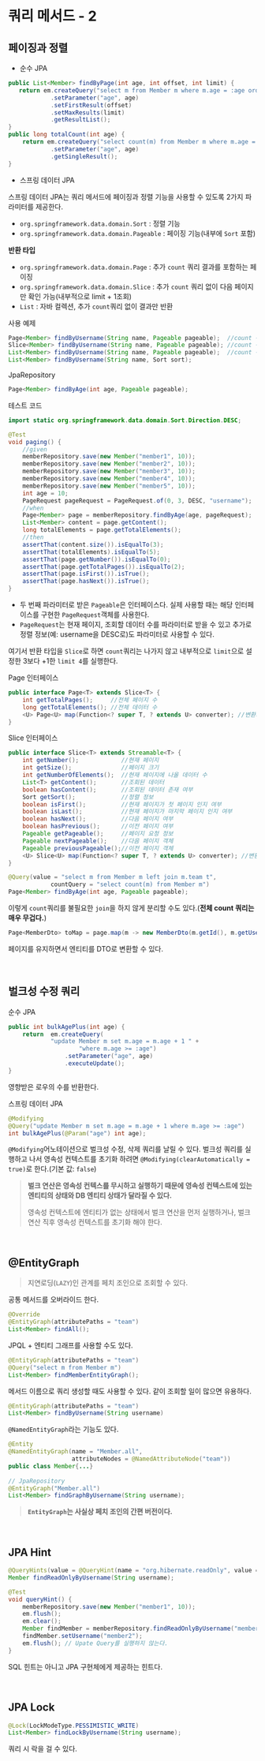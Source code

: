 # 쿼리 메서드 - 2

## 페이징과 정렬

- 순수 JPA
```java
public List<Member> findByPage(int age, int offset, int limit) {
   return em.createQuery("select m from Member m where m.age = :age order by m.username desc", Member.class)
            .setParameter("age", age)
            .setFirstResult(offset)
            .setMaxResults(limit)
            .getResultList();
}
public long totalCount(int age) {
    return em.createQuery("select count(m) from Member m where m.age = :age", Long.class)
            .setParameter("age", age)
            .getSingleResult();
}
```

- 스프링 데이터 JPA

스프링 데이터 JPA는 쿼리 메서드에 페이징과 정렬 기능을 사용할 수 있도록 2가지 파라미터를 제공한다.
- `org.springframework.data.domain.Sort` : 정렬 기능
- `org.springframework.data.domain.Pageable` : 페이징 기능(내부에 `Sort` 포함)

**반환 타입**
- `org.springframework.data.domain.Page` : 추가 `count` 쿼리 결과를 포함하는 페이징
- `org.springframework.data.domain.Slice` : 추가 `count` 쿼리 없이 다음 페이지만 확인 가능(내부적으로 limit + 1조회)
- `List` : 자바 컬렉션, 추가 `count`쿼리 없이 결과만 반환

사용 예제
```java
Page<Member> findByUsername(String name, Pageable pageable);  //count 쿼리 사용 
Slice<Member> findByUsername(String name, Pageable pageable); //count 쿼리 사용 안함 
List<Member> findByUsername(String name, Pageable pageable);  //count 쿼리 사용 안함 
List<Member> findByUsername(String name, Sort sort);
```
JpaRepository
```java
Page<Member> findByAge(int age, Pageable pageable);
```

테스트 코드
```java
import static org.springframework.data.domain.Sort.Direction.DESC;

@Test
void paging() {
    //given
    memberRepository.save(new Member("member1", 10));
    memberRepository.save(new Member("member2", 10));
    memberRepository.save(new Member("member3", 10));
    memberRepository.save(new Member("member4", 10));
    memberRepository.save(new Member("member5", 10));
    int age = 10;
    PageRequest pageRequest = PageRequest.of(0, 3, DESC, "username");
    //when
    Page<Member> page = memberRepository.findByAge(age, pageRequest);
    List<Member> content = page.getContent();
    long totalElements = page.getTotalElements();
    //then
    assertThat(content.size()).isEqualTo(3);
    assertThat(totalElements).isEqualTo(5);
    assertThat(page.getNumber()).isEqualTo(0);
    assertThat(page.getTotalPages()).isEqualTo(2);
    assertThat(page.isFirst()).isTrue();
    assertThat(page.hasNext()).isTrue();
}
```
- 두 번째 파라미터로 받은 `Pageable`은 인터페이스다. 실제 사용할 때는 해당 인터페이스를 구현한 `PageRequest`객체를 사용한다.
- `PageRequest`는 현재 페이지, 조회할 데이터 수를 파라미터로 받을 수 있고 추가로 정렬 정보(예: username을 DESC로)도 파라미터로 사용할 수 있다.

여기서 반환 타입을 `Slice`로 하면 `count`쿼리는 나가지 않고 내부적으로 `limit`으로 설정한 3보다 +1한 `limit 4`를 실행한다.

Page 인터페이스
```java
public interface Page<T> extends Slice<T> { 
    int getTotalPages();     //전체 페이지 수 
    long getTotalElements(); //전체 데이터 수
    <U> Page<U> map(Function<? super T, ? extends U> converter); //변환기 
}
```

Slice 인터페이스
```java
public interface Slice<T> extends Streamable<T> {
    int getNumber();            //현재 페이지
    int getSize();              //페이지 크기
    int getNumberOfElements();  //현재 페이지에 나올 데이터 수
    List<T> getContent();       //조회된 데이터
    boolean hasContent();       //조회된 데이터 존재 여부
    Sort getSort();             //정렬 정보
    boolean isFirst();          //현재 페이지가 첫 페이지 인지 여부
    boolean isLast();           //현재 페이지가 마지막 페이지 인지 여부
    boolean hasNext();          //다음 페이지 여부
    boolean hasPrevious();      //이전 페이지 여부
    Pageable getPageable();     //페이지 요청 정보
    Pageable nextPageable();    //다음 페이지 객체
    Pageable previousPageable();//이전 페이지 객체
    <U> Slice<U> map(Function<? super T, ? extends U> converter); //변환기
}
```

```java
@Query(value = "select m from Member m left join m.team t",
            countQuery = "select count(m) from Member m")
Page<Member> findByAge(int age, Pageable pageable);
```
이렇게 `count`쿼리를 불필요한 `join`을 하지 않게 분리할 수도 있다.(**전체 count 쿼리는 매우 무겁다.**)

```java
Page<MemberDto> toMap = page.map(m -> new MemberDto(m.getId(), m.getUsername(), null));
```
페이지를 유지하면서 엔티티를 DTO로 변환할 수 있다.

<br>

## 벌크성 수정 쿼리

순수 JPA
```java
public int bulkAgePlus(int age) {
    return  em.createQuery(
            "update Member m set m.age = m.age + 1 " +
                    "where m.age >= :age")
                .setParameter("age", age)
                .executeUpdate();
}
```
영향받은 로우의 수를 반환한다.

스프링 데이터 JPA
```java
@Modifying
@Query("update Member m set m.age = m.age + 1 where m.age >= :age")
int bulkAgePlus(@Param("age") int age);
```
`@Modifying`어노테이션으로 벌크성 수정, 삭제 쿼리를 날릴 수 있다. 벌크성 쿼리를 실행하고 나서 영속성 컨텍스트를 초기화 하려면
`@Modifying(clearAutomatically = true)`로 한다.(기본 값: `false`)

> **벌크 연산은 영속성 컨텍스를 무시하고 실행하기 때문에 영속성 컨텍스트에 있는 엔티티의 상태와 DB 엔티티 상태가 달라질 수 있다.**
> 
> 영속성 컨텍스트에 엔티티가 없는 상태에서 벌크 연산을 먼저 실행하거나, 벌크 연산 직후 영속성 컨텍스트를 초기화 해야 한다.

<br>

## @EntityGraph
> 지연로딩(`LAZY`)인 관계를 페치 조인으로 조회할 수 있다.

공통 메서드를 오버라이드 한다.
```java
@Override
@EntityGraph(attributePaths = "team")
List<Member> findAll();
```

JPQL + 엔티티 그래프를 사용할 수도 있다.
```java
@EntityGraph(attributePaths = "team")
@Query("select m from Member m")
List<Member> findMemberEntityGraph();
```

메서드 이름으로 쿼리 생성할 때도 사용할 수 있다. 같이 조회할 일이 많으면 유용하다.
```java
@EntityGraph(attributePaths = "team") 
List<Member> findByUsername(String username)
```

`@NamedEntityGraph`라는 기능도 있다.
```java
@Entity
@NamedEntityGraph(name = "Member.all",
                  attributeNodes = @NamedAttributeNode("team"))
public class Member{...}
    
// JpaRepository
@EntityGraph("Member.all")
List<Member> findGraphByUsername(String username);
```

> **`EntityGraph`는 사실상 페치 조인의 간편 버전이다.**

<br>

## JPA Hint

```java
@QueryHints(value = @QueryHint(name = "org.hibernate.readOnly", value = "true"))
Member findReadOnlyByUsername(String username);

@Test
void queryHint() {
    memberRepository.save(new Member("member1", 10));
    em.flush();
    em.clear();
    Member findMember = memberRepository.findReadOnlyByUsername("member1");
    findMember.setUsername("member2");
    em.flush(); // Upate Query를 실행하지 않는다.
}
```
SQL 힌트는 아니고 JPA 구현체에게 제공하는 힌트다.

<br>

## JPA Lock

```java
@Lock(LockModeType.PESSIMISTIC_WRITE)
List<Member> findLockByUsername(String username);
```
쿼리 시 락을 걸 수 있다.